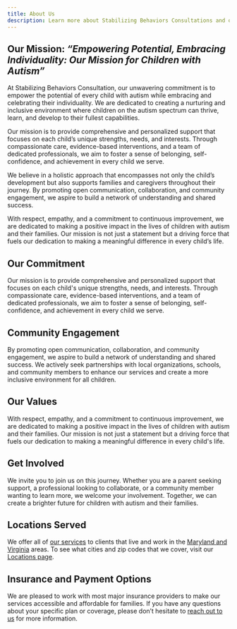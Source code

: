 ```yaml
---
title: About Us
description: Learn more about Stabilizing Behaviors Consultations and our purpose.
---
```


## Our Mission: ***“Empowering Potential, Embracing Individuality: Our Mission for Children with Autism”***

At Stabilizing Behaviors Consultation, our unwavering commitment is to empower the potential of every child with autism while embracing and celebrating their individuality. We are dedicated to creating a nurturing and inclusive environment where children on the autism spectrum can thrive, learn, and develop to their fullest capabilities.

Our mission is to provide comprehensive and personalized support that focuses on each child’s unique strengths, needs, and interests. Through compassionate care, evidence-based interventions, and a team of dedicated professionals, we aim to foster a sense of belonging, self-confidence, and achievement in every child we serve.

We believe in a holistic approach that encompasses not only the child’s development but also supports families and caregivers throughout their journey. By promoting open communication, collaboration, and community engagement, we aspire to build a network of understanding and shared success.

With respect, empathy, and a commitment to continuous improvement, we are dedicated to making a positive impact in the lives of children with autism and their families. Our mission is not just a statement but a driving force that fuels our dedication to making a meaningful difference in every child’s life.

## Our Commitment

Our mission is to provide comprehensive and personalized support that focuses on each child's unique strengths, needs, and interests. Through compassionate care, evidence-based interventions, and a team of dedicated professionals, we aim to foster a sense of belonging, self-confidence, and achievement in every child we serve.



## Community Engagement

By promoting open communication, collaboration, and community engagement, we aspire to build a network of understanding and shared success. We actively seek partnerships with local organizations, schools, and community members to enhance our services and create a more inclusive environment for all children.

## Our Values

With respect, empathy, and a commitment to continuous improvement, we are dedicated to making a positive impact in the lives of children with autism and their families. Our mission is not just a statement but a driving force that fuels our dedication to making a meaningful difference in every child's life.

## Get Involved

We invite you to join us on this journey. Whether you are a parent seeking support, a professional looking to collaborate, or a community member wanting to learn more, we welcome your involvement. Together, we can create a brighter future for children with autism and their families.

## Locations Served

We offer all of [our services](/services) to clients that live and work 
in the [Maryland and Virginia](/locations) areas.  To see what cities and 
zip codes that we cover, visit our [Locations page](/locations).

## Insurance and Payment Options

We are pleased to work with most major insurance providers to make our services accessible and affordable for families.
If you have any questions about your specific plan or coverage, please don’t hesitate to 
[reach out to us](/contact) for more information.

